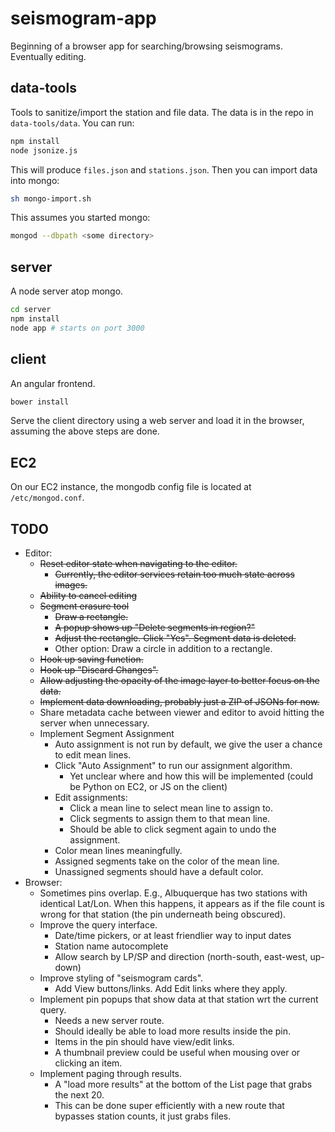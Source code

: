 seismogram-app
==============

Beginning of a browser app for searching/browsing seismograms. Eventually editing.

data-tools
----------
Tools to sanitize/import the station and file data. The data is in the repo in `data-tools/data`. You can run:
```sh
npm install
node jsonize.js
```

This will produce `files.json` and `stations.json`. Then you can import data into mongo:
```sh
sh mongo-import.sh
```

This assumes you started mongo:
```sh
mongod --dbpath <some directory>
```

server
------
A node server atop mongo.
```sh
cd server
npm install
node app # starts on port 3000
```

client
------
An angular frontend.
```sh
bower install
```
Serve the client directory using a web server and load it in the browser, assuming the above steps are done.

EC2
---
On our EC2 instance, the mongodb config file is located at `/etc/mongod.conf`.

TODO
----

* Editor:
  * ~~Reset editor state when navigating to the editor.~~
    * ~~Currently, the editor services retain too much state across images.~~
  * ~~Ability to cancel editing~~
  * ~~Segment erasure tool~~
    * ~~Draw a rectangle.~~
    * ~~A popup shows up "Delete segments in region?"~~
    * ~~Adjust the rectangle. Click "Yes". Segment data is deleted.~~
    * Other option: Draw a circle in addition to a rectangle.
  * ~~Hook up saving function.~~
  * ~~Hook up "Discard Changes".~~
  * ~~Allow adjusting the opacity of the image layer to better focus on the data.~~
  * ~~Implement data downloading, probably just a ZIP of JSONs for now.~~
  * Share metadata cache between viewer and editor to avoid hitting the server when unnecessary.
  * Implement Segment Assignment
    * Auto assignment is not run by default, we give the user a chance to edit mean lines.
    * Click "Auto Assignment" to run our assignment algorithm.
      * Yet unclear where and how this will be implemented (could be Python on EC2, or JS on the client)
    * Edit assignments:
      * Click a mean line to select mean line to assign to.
      * Click segments to assign them to that mean line.
      * Should be able to click segment again to undo the assignment.
    * Color mean lines meaningfully.
    * Assigned segments take on the color of the mean line.
    * Unassigned segments should have a default color.
* Browser:
  * Sometimes pins overlap. E.g., Albuquerque has two stations with identical Lat/Lon. When this happens,
    it appears as if the file count is wrong for that station (the pin underneath being obscured). 
  * Improve the query interface.
    * Date/time pickers, or at least friendlier way to input dates
    * Station name autocomplete
    * Allow search by LP/SP and direction (north-south, east-west, up-down)
  * Improve styling of "seismogram cards".
    * Add View buttons/links. Add Edit links where they apply.
  * Implement pin popups that show data at that station wrt the current query.
    * Needs a new server route.
    * Should ideally be able to load more results inside the pin.
    * Items in the pin should have view/edit links.
    * A thumbnail preview could be useful when mousing over or clicking an item.
  * Implement paging through results.
    * A "load more results" at the bottom of the List page that grabs the next 20.
    * This can be done super efficiently with a new route that bypasses station counts, it just grabs files.

